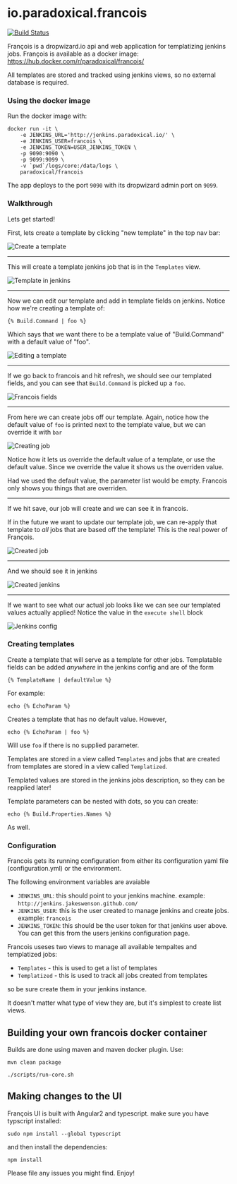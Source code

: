 # io.paradoxical.francois

[![Build Status](https://travis-ci.org/paradoxical-io/francois.svg?branch=master)](https://travis-ci.org/paradoxical-io/francois)

François is a dropwizard.io api and web application for templatizing jenkins jobs. François is available as a docker image: https://hub.docker.com/r/paradoxical/francois/

All templates are stored and tracked using jenkins views, so no external database is required.

### Using the docker image

Run the docker image with:

```
docker run -it \
    -e JENKINS_URL='http://jenkins.paradoxical.io/' \
    -e JENKINS_USER=francois \
    -e JENKINS_TOKEN=USER_JENKINS_TOKEN \
    -p 9090:9090 \ 
    -p 9099:9099 \ 
    -v `pwd`/logs/core:/data/logs \
    paradoxical/francois
```

The app deploys to the port `9090` with its dropwizard admin port on `9099`.

### Walkthrough

Lets get started!

First, lets create a template by clicking "new template" in the top nav bar:

![Create a template](/images/create_template_francois.png)

---

This will create a template jenkins job that is in the `Templates` view.

![Template in jenkins](/images/templates_view_jenkins.png)

---

Now we can edit our template and add in template fields on jenkins. Notice how we're creating a template of:

```
{% Build.Command | foo %}
```

Which says that we want there to be a template value of "Build.Command" with a default value of "foo".

![Editing a template](/images/jenkins_template_sample.png)

---

If we go back to francois and hit refresh, we should see our templated fields, and you can see that `Build.Command` is picked up a `foo`.

![Francois fields](/images/francois_template_sample.png)

---

From here we can create jobs off our template. Again, notice how the default value of `foo` is printed next to the template value, but 
we can override it with `bar`

![Creating job](/images/creating_job.png)

Notice how it lets us override the default value of a template, or use the default value.  Since we override the value it shows us the overriden value.

Had we used the default value, the parameter list would be empty. Francois only shows you things that are overriden.

---

If we hit save, our job will create and we can see it in francois.

If in the future we want to update our template job, we can re-apply that template to _all_ jobs that are based off the template! This is the real power of François.

![Created job](/images/created_job.png)

---

And we should see it in jenkins

![Created jenkins](/images/created_jenkins_job.png)

---

If we want to see what our actual job looks like we can see our templated values actually applied!  Notice the value in the `execute shell` block

![Jenkins config](/images/configured_job_jenkins.png)


### Creating templates
 
Create a template that will serve as a template for other jobs.  Templatable fields can be added _anywhere_ in the jenkins config 
and are of the form

```
{% TemplateName | defaultValue %}
```

For example:

```
echo {% EchoParam %}
```

Creates a template that has no default value. However,

```
echo {% EchoParam | foo %}
```

Will use `foo` if there is no supplied parameter.

Templates are stored in a view called `Templates` and jobs that are created from templates are stored in a view called `Templatized`.

Templated values are stored in the jenkins jobs description, so they can be reapplied later!

Template parameters can be nested with dots, so you can create:

```
echo {% Build.Properties.Names %}
```

As well.


### Configuration
Francois gets its running configuration from either its configuration yaml file (configuration.yml) or the environment.

The following environment variables are avaiable

- `JENKINS_URL`: this should point to your jenkins machine. example: `http://jenkins.jakeswenson.github.com/`
- `JENKINS_USER`: this is the user created to manage jenkins and create jobs. example: `francois`
- `JENKINS_TOKEN`: this should be the user token for that jenkins user above. You can get this from the users jenkins configuration page.

Francois useses two views to manage all available tempaltes and templatized jobs:

- `Templates` - this is used to get a list of templates
- `Templatized` - this is used to track all jobs created from templates

so be sure create them in your jenkins instance.

It doesn't matter what type of view they are, but it's simplest to create list views.


## Building your own francois docker container

Builds are done using maven and maven docker plugin. Use:

```
mvn clean package

./scripts/run-core.sh
```

## Making changes to the UI

François UI is built with Angular2 and typescript. make sure you have typscript installed:
```
sudo npm install --global typescript
```

and then install the dependencies:

```
npm install
```

Please file any issues you might find. Enjoy!
